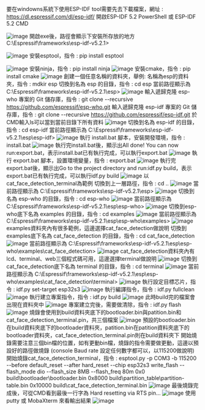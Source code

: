 要在windowns系統下使用ESP-IDF tool需要先去下載檔案，網址 : https://dl.espressif.com/dl/esp-idf/
開啟ESP-IDF 5.2 PowerShell 或 ESP-IDF 5.2 CMD

![image](https://github.com/peonwisp/ESP32-S3-EYE/assets/155973617/ac03cf2d-bdd8-4ef5-9d80-21d0a5b46785)
開啟exe後，路徑會顯示下安裝所存放的地方 C:\Espressif\frameworks\esp-idf-v5.2.1>

![image](https://github.com/peonwisp/ESP32-S3-EYE/assets/155973617/e7566bf1-580e-4299-af95-dda1c99ebf3b)
安裝esptool，指令 :  pip install esptool

![image](https://github.com/peonwisp/ESP32-S3-EYE/assets/155973617/34e4e871-eef8-429e-a989-b0200acc9a6a)
安裝ninja，指令 :  pip install ninja
![image](https://github.com/peonwisp/ESP32-S3-EYE/assets/155973617/72816451-be36-4613-90be-cb0965949ffa)
安裝cmake，指令 :  pip install cmake
![image](https://github.com/peonwisp/ESP32-S3-EYE/assets/155973617/530420e9-fa21-4d87-b67c-5518829d4c9b)
創建一個任意名稱的資料夾，舉例: 名稱為esp的資料夾，指令 : mdkir esp
切換到名為 esp 的目錄，指令 : cd esp 
當前路徑顯示為 C:\Espressif\frameworks\esp-idf-v5.2.1\esp>
![image](https://github.com/peonwisp/ESP32-S3-EYE/assets/155973617/709917f5-6447-476c-b54b-9f84df8c8dad)
輸入遞歸克隆 esp-who 專案的 Git 儲存庫，指令 : git clone --recursive https://github.com/espressif/esp-who.git
輸入遞歸克隆 esp-idf 專案的 Git 儲存庫，指令 : git clone --recursive https://github.com/espressif/esp-idf.git
於CMD輸入ls可以當到當前目錄下所有資料
![image](https://github.com/peonwisp/ESP32-S3-EYE/assets/155973617/c0888ba4-953d-4339-b990-ed838ac86214)
切換到名為 esp-idf 的目錄，指令 : cd esp-idf
當前路徑顯示為 C:\Espressif\frameworks\esp-idf-v5.2.1\esp\esp-idf>
![image](https://github.com/peonwisp/ESP32-S3-EYE/assets/155973617/88dd4299-151d-4675-a7d9-aed7dfdd038e)
執行 install.bat 腳本，安裝開發環境，指令 : install.bat
![image](https://github.com/peonwisp/ESP32-S3-EYE/assets/155973617/d53de752-f8e5-4e9a-b8dc-b714dfeab48e)
執行完install.bat後，顯示出All done! You can now run:export.bat，表示install.bat已有執行完成，可以執行export.bat
![image](https://github.com/peonwisp/ESP32-S3-EYE/assets/155973617/20268d16-fe05-4859-88c1-8b49b33758df)
執行 export.bat 腳本，設置環境變量，指令 : export.bat
![image](https://github.com/peonwisp/ESP32-S3-EYE/assets/155973617/9033126e-01d2-40ee-ba71-fd4e9b067325)
執行完export.bat後，顯示出Go to the project directory and run:idf.py build，表示export.bat已有執行完成，可以執行idf.py build
![image](https://github.com/peonwisp/ESP32-S3-EYE/assets/155973617/2d6d9c1e-7a82-4fea-9226-9ee4bc93cce5)
以cat_face_detection_terminal為範例
切換到上一層路徑，指令 : cd ..
![image](https://github.com/peonwisp/ESP32-S3-EYE/assets/155973617/2c1b926d-7761-4c00-a316-af41d19d3300)
當前路徑顯示為 C:\Espressif\frameworks\esp-idf-v5.2.1\esp>
![image](https://github.com/peonwisp/ESP32-S3-EYE/assets/155973617/0b1ba92b-c056-4c2d-8285-7c4bf6ec3d60)
切換到名為 esp-who 的目錄，指令 : cd esp-who
![image](https://github.com/peonwisp/ESP32-S3-EYE/assets/155973617/3ab57684-feed-4e4d-86c6-a83b5d890233)
當前路徑顯示為 C:\Espressif\frameworks\esp-idf-v5.2.1\esp\esp-who>
![image](https://github.com/peonwisp/ESP32-S3-EYE/assets/155973617/fb64456d-e86b-420a-8323-5c7af894e40a)
切換到esp-who底下名為 examples 的目錄，指令 : cd examples
![image](https://github.com/peonwisp/ESP32-S3-EYE/assets/155973617/14d0487a-4796-42cd-8b36-380221944f22)
當前路徑顯示為 C:\Espressif\frameworks\esp-idf-v5.2.1\esp\esp-who\examples>
![image](https://github.com/peonwisp/ESP32-S3-EYE/assets/155973617/75040780-e6c8-4b94-9d91-7154056cedf2)
examples資料夾內有很多範例，這邊選擇cat_face_detection做說明
切換到examples底下名為 cat_face_detection 的目錄，指令 : cd cat_face_detection
![image](https://github.com/peonwisp/ESP32-S3-EYE/assets/155973617/a4532382-13cd-417a-8a3f-6fb896ddc384)
當前路徑顯示為 C:\Espressif\frameworks\esp-idf-v5.2.1\esp\esp-who\examples\cat_face_detection>
![image](https://github.com/peonwisp/ESP32-S3-EYE/assets/155973617/5a955070-00f8-4234-b83d-4315e8143efc)
cat_face_detection資料夾內有lcd、terminal、web三個程式碼可用，這邊選擇terminal做說明
![image](https://github.com/peonwisp/ESP32-S3-EYE/assets/155973617/cef70842-3275-40c1-b9c5-9289c5cb8163)
切換到cat_face_detection底下名為 terminal 的目錄，指令 : cd terminal
![image](https://github.com/peonwisp/ESP32-S3-EYE/assets/155973617/e0e3a8c1-246c-4073-b750-a6ca943f1dbd)
當前路徑顯示為 C:\Espressif\frameworks\esp-idf-v5.2.1\esp\esp-who\examples\cat_face_detection\terminal>
![image](https://github.com/peonwisp/ESP32-S3-EYE/assets/155973617/ceebc668-7489-4377-97ff-d5dd59ec17a0)
執行設定目標芯片，指令 : idf.py set-target esp32s3
![image](https://github.com/peonwisp/ESP32-S3-EYE/assets/155973617/e2e68ccf-7bc7-47d1-ab4b-4bfee82eba01)
執行編譯指令，指令 : idf.py fullclean
![image](https://github.com/peonwisp/ESP32-S3-EYE/assets/155973617/0ee79c8c-e947-4164-a428-38493a3a6a0c)
執行建立專案指令，指令 : idf.py build
![image](https://github.com/peonwisp/ESP32-S3-EYE/assets/155973617/426c1638-4f46-4401-ab80-a4103a3b8cfe)
此時build完的檔案會出現在資料夾中
![image](https://github.com/peonwisp/ESP32-S3-EYE/assets/155973617/715bb563-2358-494a-a97f-a95de43c30db)
專案建立完後，需要做清除，指令 : idf.py flash
![image](https://github.com/peonwisp/ESP32-S3-EYE/assets/155973617/2d2cb6d1-872c-4b08-a4b3-08d93610756f)
燒錄會使用到build資料夾底下的bootloader.bin與patition.bin和cat_face_detection_terminal.pin，共三個檔案
![image](https://github.com/peonwisp/ESP32-S3-EYE/assets/155973617/abb1ec58-b579-4ec7-bada-2f4562cad359)
預設的bootloader.bin在build資料夾底下的bootloader資料夾，patition.bin在patition資料夾底下的bootloader資料夾，cat_face_detection_terminal.pin則在build資料夾下
開始燒錄需要注意三個bin檔的位置，如有更動bin檔，燒錄的指令需要做更動，這邊以預設好的路徑做燒錄 (console Baud rate 設定任何數字都可以，以115200做說明)
開始燒錄cat_face_detection_terminal，指令 : esptool.py -p COM3 -b 115200 --before default_reset --after hard_reset --chip esp32s3 write_flash --flash_mode dio --flash_size 8MB --flash_freq 80m 0x0 build\bootloader\bootloader.bin 0x8000 build\partition_table\partition-table.bin 0x10000 build\cat_face_detection_terminal.bin
![image](https://github.com/peonwisp/ESP32-S3-EYE/assets/155973617/bfd52127-7ead-43d9-9ae0-0488d82c3660)
最後燒錄完成後，可從CMD看到最後一行字為 Hard resetting via RTS pin...
![image](https://github.com/peonwisp/ESP32-S3-EYE/assets/155973617/1cd8ffa1-09d4-408b-a7d1-c793577b0337)
使用putty 或 MobaXterm 來看輸出結果
![image](https://github.com/peonwisp/ESP32-S3-EYE/assets/155973617/1b23d477-b53e-4c27-8227-8c203a8773fc)
